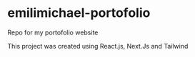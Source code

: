 # emilimichael-portofolio
Repo for my portofolio website


This project was created using React.js, Next.Js and Tailwind
